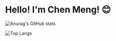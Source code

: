 # Hello! I'm Chen Meng! 😊

![Anurag's GitHub stats](https://github-readme-stats.vercel.app/api?username=slmpc&show_icons=true&card_width=500&theme=dracula)

![Top Langs](https://github-readme-stats.vercel.app/api/top-langs/?username=slmpc&&langs_count=5&card_height=500&card_width=500&theme=dracula)
